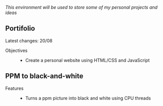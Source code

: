 </body>
  <p><i>This environment will be used to store some of my personal projects and ideas</i></p> 
  <h2>Portifolio</h2>
  <p>Latest changes: 20/08</p>
  <dl>
    <dt>Objectives</dt>
      <dd>
        <ul>
          <li>Create a personal website using HTML/CSS and JavaScript</li>
        </ul>
      </dd>
  </dl>
  <h2>PPM to black-and-white</h2>
  <dl>
    <dt>Features</dt>
      <dd>
        <ul>
          <li>Turns a ppm picture into black and white using CPU threads</li>
        </ul>
      </dd>
<body>
